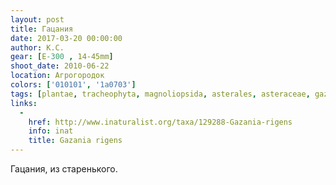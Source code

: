 ```yaml
---
layout: post
title: Гацания
date: 2017-03-20 00:00:00
author: К.С.
gear: [E-300 , 14-45mm]
shoot_date: 2010-06-22
location: Агрогородок
colors: ['010101', '1a0703']
tags: [plantae, tracheophyta, magnoliopsida, asterales, asteraceae, gazania, gazania rigens]
links:
  -
    href: http://www.inaturalist.org/taxa/129288-Gazania-rigens
    info: inat
    title: Gazania rigens
---
```


Гацания, из старенького.
